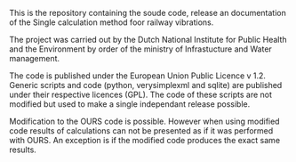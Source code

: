 This is the repository containing the soude code, release an documentation of the Single calculation method foor railway vibrations.

The project was carried out by the Dutch National Institute for Public Health and the Environment by order of the ministry of Infrastucture and Water management.

The code is published under the European Union Public Licence v 1.2.
Generic scripts and code (python, verysimplexml and sqlite) are published under their respective licences (GPL). The code of these scripts are not modified but used
to make a single independant release possible.

Modification to the OURS code is possible. However when using modified code results of calculations can not be presented as if it was performed with OURS. An exception is if 
the modified code produces the exact same results. 
